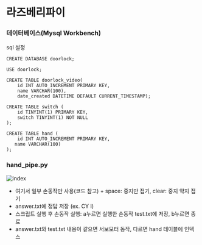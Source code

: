 라즈베리파이
============

### 데이터베이스(Mysql Workbench) 

sql 설정


```
CREATE DATABASE doorlock;

USE doorlock;

CREATE TABLE doorlock_video(
    id INT AUTO_INCREMENT PRIMARY KEY, 
    name VARCHAR(100), 
    date_created DATETIME DEFAULT CURRENT_TIMESTAMP);

CREATE TABLE switch (
    id TINYINT(1) PRIMARY KEY,
    switch TINYINT(1) NOT NULL
);

CREATE TABLE hand (
    id INT AUTO_INCREMENT PRIMARY KEY,
   name VARCHAR(100)
);
```


### hand_pipe.py

![index](https://user-images.githubusercontent.com/73813738/195222095-400f1ef7-5415-48ae-a652-9b61a8a145e2.jpg)
- 여기서 일부 손동작만 사용(코드 참고) + space: 중지만 접기, clear: 중지 약지 접기
- answer.txt에 정답 저장 (ex. CY I)
- 스크립트 실행 후 손동작 실행: a누르면 실행한 손동작 test.txt에 저장, b누르면 종료
- answer.txt와 test.txt 내용이 같으면 서보모터 동작, 다르면 hand 테이블에 인덱스 
